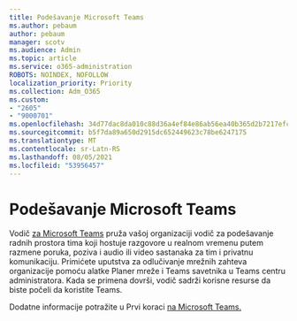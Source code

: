 ```yaml
---
title: Podešavanje Microsoft Teams
ms.author: pebaum
author: pebaum
manager: scotv
ms.audience: Admin
ms.topic: article
ms.service: o365-administration
ROBOTS: NOINDEX, NOFOLLOW
localization_priority: Priority
ms.collection: Adm_O365
ms.custom:
- "2605"
- "9000701"
ms.openlocfilehash: 34d77dac8da010c88d36a4ef84e86ab56ea40b365d2b7217efcd057df85738d3
ms.sourcegitcommit: b5f7da89a650d2915dc652449623c78be6247175
ms.translationtype: MT
ms.contentlocale: sr-Latn-RS
ms.lasthandoff: 08/05/2021
ms.locfileid: "53956457"
---
```

# <a name="set-up-microsoft-teams"></a>Podešavanje Microsoft Teams

Vodič [za Microsoft Teams](https://aka.ms/teamsguidance) pruža vašoj organizaciji vodič za podešavanje radnih prostora tima koji hostuje razgovore u realnom vremenu putem razmene poruka, poziva i audio ili video sastanaka za tim i privatnu komunikaciju. Primićete uputstva za odlučivanje mrežnih zahteva organizacije pomoću alatke Planer mreže i Teams savetnika u Teams centru administratora. Kada se primena dovrši, vodič sadrži korisne resurse da biste počeli da koristite Teams.

Dodatne informacije potražite u Prvi koraci [na Microsoft Teams.](https://docs.microsoft.com/microsoftteams/get-started-with-teams-quick-start)
